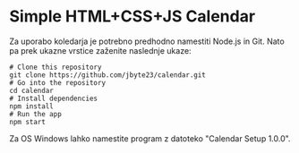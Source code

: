 # Simple HTML+CSS+JS Calendar

Za uporabo koledarja je potrebno predhodno namestiti Node.js in Git. Nato pa prek ukazne vrstice zaženite naslednje ukaze:
<pre><code># Clone this repository
git clone https://github.com/jbyte23/calendar.git
# Go into the repository
cd calendar
# Install dependencies
npm install
# Run the app
npm start</code></pre>


Za OS Windows lahko namestite program z datoteko "Calendar Setup 1.0.0".
